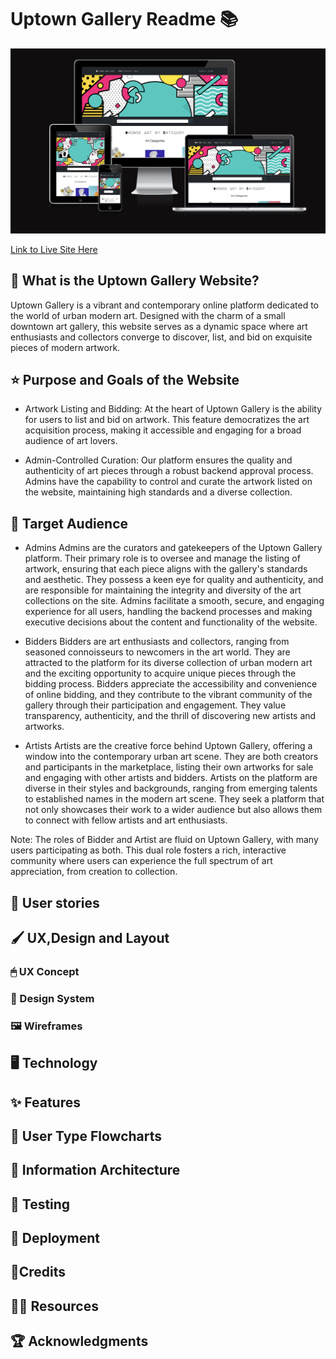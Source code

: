 # Uptown Gallery Readme 📚
![Devices Preview](static/docs/images/uptowngallerydevicespreview.png)

[Link to Live Site Here](https://uptowngallery-c4ad28352563.herokuapp.com/)

## 🤔 What is the Uptown Gallery Website?

Uptown Gallery is a vibrant and contemporary online platform dedicated to the world of urban modern art. Designed with the charm of a small downtown art gallery, this website serves as a dynamic space where art enthusiasts and collectors converge to discover, list, and bid on exquisite pieces of modern artwork.

## ⭐ Purpose and Goals of the Website

- Artwork Listing and Bidding: At the heart of Uptown Gallery is the ability for users to list and bid on artwork. This feature democratizes the art acquisition process, making it accessible and engaging for a broad audience of art lovers.

- Admin-Controlled Curation: Our platform ensures the quality and authenticity of art pieces through a robust backend approval process. Admins have the capability to control and curate the artwork listed on the website, maintaining high standards and a diverse collection.

## 🙋 Target Audience

- Admins
  Admins are the curators and gatekeepers of the Uptown Gallery platform. Their primary role is to oversee and manage the listing of artwork, ensuring that each piece aligns with the gallery's standards and aesthetic. They possess a keen eye for quality and authenticity, and are responsible for maintaining the integrity and diversity of the art collections on the site. Admins facilitate a smooth, secure, and engaging experience for all users, handling the backend processes and making executive decisions about the content and functionality of the website.

- Bidders
  Bidders are art enthusiasts and collectors, ranging from seasoned connoisseurs to newcomers in the art world. They are attracted to the platform for its diverse collection of urban modern art and the exciting opportunity to acquire unique pieces through the bidding process. Bidders appreciate the accessibility and convenience of online bidding, and they contribute to the vibrant community of the gallery through their participation and engagement. They value transparency, authenticity, and the thrill of discovering new artists and artworks.

- Artists
  Artists are the creative force behind Uptown Gallery, offering a window into the contemporary urban art scene. They are both creators and participants in the marketplace, listing their own artworks for sale and engaging with other artists and bidders. Artists on the platform are diverse in their styles and backgrounds, ranging from emerging talents to established names in the modern art scene. They seek a platform that not only showcases their work to a wider audience but also allows them to connect with fellow artists and art enthusiasts.

Note: The roles of Bidder and Artist are fluid on Uptown Gallery, with many users participating as both. This dual role fosters a rich, interactive community where users can experience the full spectrum of art appreciation, from creation to collection.

## 🧑 User stories

## 🖌 UX,Design and Layout

 ### 🖱 UX Concept

 ### 🌈 Design System

 ### 🖼 Wireframes

## 🖥 Technology

## ✨ Features

## 🌊 User Type Flowcharts

## 🔢 Information Architecture

## 📝 Testing

## 🚀 Deployment

## 🌟Credits

## 👩‍💻 Resources

## 🏆 Acknowledgments







